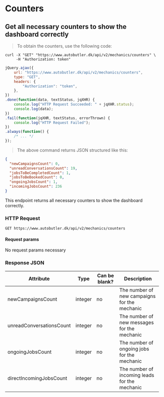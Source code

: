 # Counters

## Get all necessary counters to show the dashboard correctly

> To obtain the counters, use the following code:

```shell
curl -X "GET" "https://www.autobutler.dk/api/v2/mechanics/counters" \
     -H "Authorization: token"
```

```javascript
jQuery.ajax({
    url: "https://www.autobutler.dk/api/v2/mechanics/counters",
    type: "GET",
    headers: {
        "Authorization": "token",
    },
})
.done(function(data, textStatus, jqXHR) {
    console.log("HTTP Request Succeeded: " + jqXHR.status);
    console.log(data);
})
.fail(function(jqXHR, textStatus, errorThrown) {
    console.log("HTTP Request Failed");
})
.always(function() {
    /* ... */
});

```

> The above command returns JSON structured like this:

```json
{
  "newCampaignsCount": 0,
  "unreadConversationsCount": 19,
  "jobsToBeCompletedCount": 1,
  "jobsToBeBookedCount": 0,
  "ongoingJobsCount": 1,
  "incomingJobsCount": 236
}
```

This endpoint returns all necessary counters to show the dashboard correctly.

### HTTP Request

`GET https://www.autobutler.dk/api/v2/mechanics/counters`

#### Request params
No request params necessary

### Response JSON

Attribute                  | Type          | Can be blank? | Description
---------------------------| ------------- | ------------- | ---------------------------------------------
newCampaignsCount          | integer       | no            | The number of new campaigns for the mechanic
unreadConversationsCount   | integer       | no            | The number of new messages for the mechanic
ongoingJobsCount           | integer       | no            | The number of ongoing jobs for the mechanic
directIncomingJobsCount    | integer       | no            | The number of incoming leads for the mechanic
